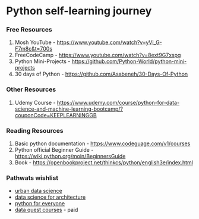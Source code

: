 # Python self-learning journey

### Free Resources
1. Mosh YouTube - https://www.youtube.com/watch?v=yVl_G-F7m8c&t=700s
2. FreeCodeCamp - https://www.youtube.com/watch?v=8ext9G7xspg
3. Python Mini-Projects - https://github.com/Python-World/python-mini-projects
4. 30 days of Python - https://github.com/Asabeneh/30-Days-Of-Python

### Other Resources
1. Udemy Course - https://www.udemy.com/course/python-for-data-science-and-machine-learning-bootcamp/?couponCode=KEEPLEARNINGGB


### Reading Resources
1. Basic python documentation - https://www.codeguage.com/v1/courses
2. Python official Beginner Guide - https://wiki.python.org/moin/BeginnersGuide
3. Book - https://openbookproject.net/thinkcs/python/english3e/index.html

### Pathwats wishlist
- [urban data science ](https://urbandatascience.its.ucla.edu/) 
- [data science for architecture](https://www.youtube.com/@budslabteammember9543/playlists)
- [python for everyone](https://www.freecodecamp.org/learn/python-for-everybody/)
- [data quest courses](https://www.dataquest.io/data-science-courses/career-paths/) - paid
